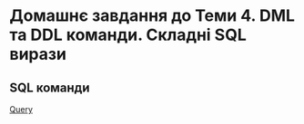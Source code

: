 # Домашнє завдання до Теми 4. DML та DDL команди. Складні SQL вирази

## SQL команди

[Query](./assets/query.sql)
